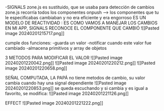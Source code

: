 -SIGNALS
zone.js es sustituido, que se usaba para detección de cambios
zone.js recorría todos los componentes
onpush --> los componentes que tu le especificabas cambiaban y no era eficiente y era engorroso
ES UN MODELO DE REACTIVIDAD : ES COMO VAMOS A MANEJAR LOS CAMBIOS EN MI APP, 
SIGNALS RECONOCE EL COMPONENTE QUE CAMBIÓ
![[Pasted image 20240201215717.png]]

cumple dos funciones:
-guarda un valor
-notificar cuando este valor fue cambiado
-almacena primitivos y array de objetos

3 METODOS PARA MODIFICAR EL VALOR
![[Pasted image 20240201220042.png]]
![[Pasted image 20240201220212.png]] 
![[Pasted image 20240201220658.png]]


SEÑAL COMPUTADA, LA PAPÁ
no tiene metodos de cambio, su valor cambia cuando hay una signal dependiente
![[Pasted image 20240201220853.png]]
se queda escuchando y si cambia y es igual a favorito, se modifica:
![[Pasted image 20240201221126.png]]

EFFECT
![[Pasted image 20240201221222.png]]